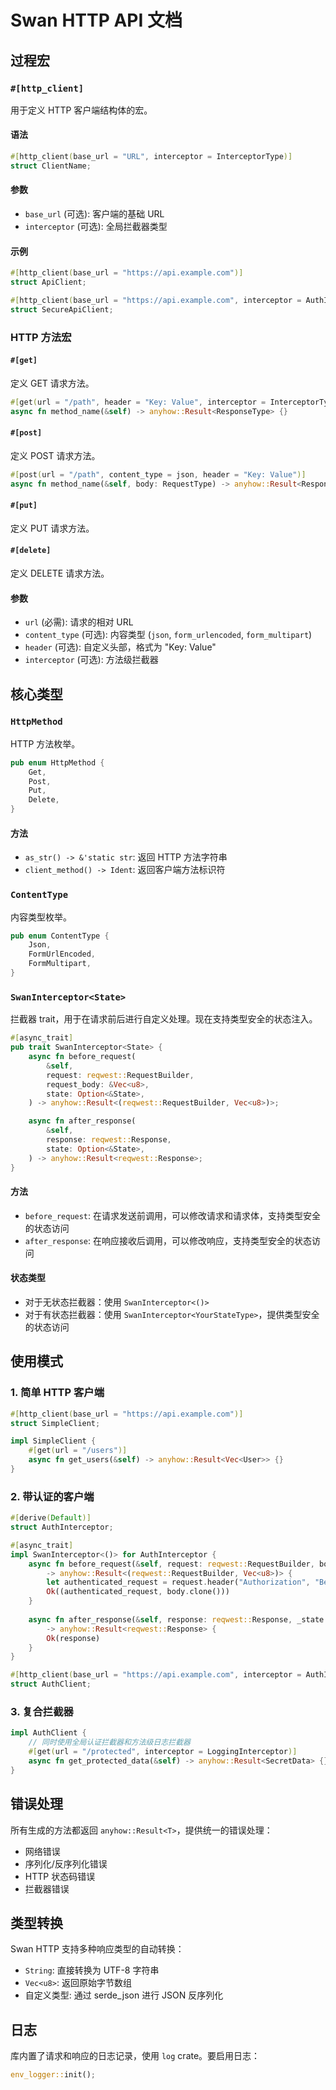 # Swan HTTP API 文档

## 过程宏

### `#[http_client]`

用于定义 HTTP 客户端结构体的宏。

#### 语法

```rust
#[http_client(base_url = "URL", interceptor = InterceptorType)]
struct ClientName;
```

#### 参数

- `base_url` (可选): 客户端的基础 URL
- `interceptor` (可选): 全局拦截器类型

#### 示例

```rust
#[http_client(base_url = "https://api.example.com")]
struct ApiClient;

#[http_client(base_url = "https://api.example.com", interceptor = AuthInterceptor)]
struct SecureApiClient;
```

### HTTP 方法宏

#### `#[get]`

定义 GET 请求方法。

```rust
#[get(url = "/path", header = "Key: Value", interceptor = InterceptorType)]
async fn method_name(&self) -> anyhow::Result<ResponseType> {}
```

#### `#[post]`

定义 POST 请求方法。

```rust
#[post(url = "/path", content_type = json, header = "Key: Value")]
async fn method_name(&self, body: RequestType) -> anyhow::Result<ResponseType> {}
```

#### `#[put]`

定义 PUT 请求方法。

#### `#[delete]`

定义 DELETE 请求方法。

#### 参数

- `url` (必需): 请求的相对 URL
- `content_type` (可选): 内容类型 (`json`, `form_urlencoded`, `form_multipart`)
- `header` (可选): 自定义头部，格式为 "Key: Value"
- `interceptor` (可选): 方法级拦截器

## 核心类型

### `HttpMethod`

HTTP 方法枚举。

```rust
pub enum HttpMethod {
    Get,
    Post,
    Put,
    Delete,
}
```

#### 方法

- `as_str() -> &'static str`: 返回 HTTP 方法字符串
- `client_method() -> Ident`: 返回客户端方法标识符

### `ContentType`

内容类型枚举。

```rust
pub enum ContentType {
    Json,
    FormUrlEncoded,
    FormMultipart,
}
```

### `SwanInterceptor<State>`

拦截器 trait，用于在请求前后进行自定义处理。现在支持类型安全的状态注入。

```rust
#[async_trait]
pub trait SwanInterceptor<State> {
    async fn before_request(
        &self,
        request: reqwest::RequestBuilder,
        request_body: &Vec<u8>,
        state: Option<&State>,
    ) -> anyhow::Result<(reqwest::RequestBuilder, Vec<u8>)>;

    async fn after_response(
        &self,
        response: reqwest::Response,
        state: Option<&State>,
    ) -> anyhow::Result<reqwest::Response>;
}
```

#### 方法

- `before_request`: 在请求发送前调用，可以修改请求和请求体，支持类型安全的状态访问
- `after_response`: 在响应接收后调用，可以修改响应，支持类型安全的状态访问

#### 状态类型

- 对于无状态拦截器：使用 `SwanInterceptor<()>`
- 对于有状态拦截器：使用 `SwanInterceptor<YourStateType>`，提供类型安全的状态访问

## 使用模式

### 1. 简单 HTTP 客户端

```rust
#[http_client(base_url = "https://api.example.com")]
struct SimpleClient;

impl SimpleClient {
    #[get(url = "/users")]
    async fn get_users(&self) -> anyhow::Result<Vec<User>> {}
}
```

### 2. 带认证的客户端

```rust
#[derive(Default)]
struct AuthInterceptor;

#[async_trait]
impl SwanInterceptor<()> for AuthInterceptor {
    async fn before_request(&self, request: reqwest::RequestBuilder, body: &Vec<u8>, _state: Option<&()>) 
        -> anyhow::Result<(reqwest::RequestBuilder, Vec<u8>)> {
        let authenticated_request = request.header("Authorization", "Bearer token");
        Ok((authenticated_request, body.clone()))
    }
    
    async fn after_response(&self, response: reqwest::Response, _state: Option<&()>) 
        -> anyhow::Result<reqwest::Response> {
        Ok(response)
    }
}

#[http_client(base_url = "https://api.example.com", interceptor = AuthInterceptor)]
struct AuthClient;
```

### 3. 复合拦截器

```rust
impl AuthClient {
    // 同时使用全局认证拦截器和方法级日志拦截器
    #[get(url = "/protected", interceptor = LoggingInterceptor)]
    async fn get_protected_data(&self) -> anyhow::Result<SecretData> {}
}
```

## 错误处理

所有生成的方法都返回 `anyhow::Result<T>`，提供统一的错误处理：

- 网络错误
- 序列化/反序列化错误
- HTTP 状态码错误
- 拦截器错误

## 类型转换

Swan HTTP 支持多种响应类型的自动转换：

- `String`: 直接转换为 UTF-8 字符串
- `Vec<u8>`: 返回原始字节数组
- 自定义类型: 通过 serde_json 进行 JSON 反序列化

## 日志

库内置了请求和响应的日志记录，使用 `log` crate。要启用日志：

```rust
env_logger::init();
```